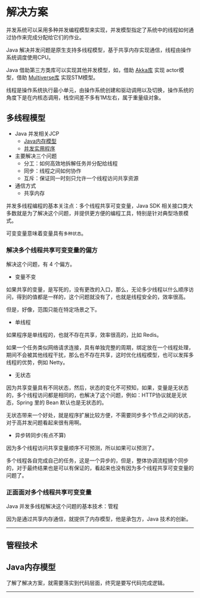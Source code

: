 #   解决方案

并发系统可以采用多种并发编程模型来实现，并发模型指定了系统中的线程如何通过协作来完成分配给它们的作业。

Java 解决并发问题是原生支持多线程模型，基于共享内存实现通信，线程由操作系统调度使用CPU。

Java 借助第三方类库可以实现其他并发模型，如，借助 [Akka库](https://akka.io/) 实现 actor模型，借助 [Multiverse库](https://github.com/pveentjer/Multiverse) 实现STM模型。

线程是操作系统执行最小单元，由操作系统创建和驱动调用以及切换，操作系统的角度下是在内核态调用，栈空间差不多有1M左右，属于重量级对象。

##  多线程模型

-   Java 并发相关JCP
    -   [Java内存模型](https://jcp.org/en/jsr/detail?id=133)
    -   [并发实用程序](https://jcp.org/en/jsr/detail?id=166)
-   主要解决三个问题
    -   分工：如何高效地拆解任务并分配给线程
    -   同步：线程之间如何协作
    -   互斥：保证同一时刻只允许一个线程访问共享资源
-   通信方式
    -   共享内存

并发多线程编程的基本关注点：多个线程共享可变变量，Java SDK  相关接口类大多数就是为了解决这个问题，并提供更方便的编程工具，特别是针对典型场景模式。

可变变量意味着变量具有`多种状态`。

### 解决多个线程共享可变变量的偏方

解决这个问题，有 4 个偏方。

-   变量不变

如果共享的变量，是写死的，没有更改的入口，那么，无论多少线程以什么顺序访问，得到的值都是一样的，这个问题就没有了，也就是线程安全的，效率很高。

但是，好像，范围只能在特定场景之下。

-   单线程

如果程序是单线程的，也就不存在共享，效率很高的，比如 Redis。

如果一个任务类似网络请求连接，具有单独完整的周期，绑定放在一个线程处理，期间不会被其他线程干扰，那么也不存在共享，这时优化线程模型，也可以发挥多线程的优势，例如 Netty。

-   无状态

因为共享变量具有不同状态，然后，状态的变化不可预知，如果，变量是无状态的，多个线程访问都是相同的，也解决了这个问题，例如：HTTP协议就是无状态，Spring 里的 Bean 默认也是无状态的。

无状态带来一个好处，就是程序扩展比较方便，不需要同步多个节点之间的状态，对于高并发问题看起来很有用啊。

-   异步转同步(有点不算)

因为多个线程访问共享变量顺序不可预测，所以如果可以预测了。

多个线程各自完成自己的任务，这是一个异步的，但是，整体协调流程搞个同步的，对于最终结果也是可以有保证的，看起来也没有因为多个线程共享可变变量的问题了。

### 正面面对多个线程共享可变变量

Java 并发多线程解决这个问题的基本技术：管程

因为是通过共享内存通信，就提供了内存模型，他是承包方，Java 技术的创新。



----


##  管程技术



##  Java内存模型


了解了解决方案，就需要落实到代码层面，终究是要写代码完成逻辑。

----